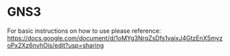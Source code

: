 # GNS3
For basic instructions on how to use please reference: https://docs.google.com/document/d/1oMYg3NrqZsDfs1vaixJ4GtzEnX5myzoPx2Xz6nvhOis/edit?usp=sharing
